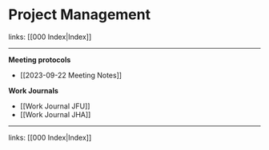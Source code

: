 # Project Management

links: [[000 Index|Index]]

---

**Meeting protocols**

- [[2023-09-22 Meeting Notes]]

**Work Journals**

- [[Work Journal JFU]]
- [[Work Journal JHA]]

---
links: [[000 Index|Index]]